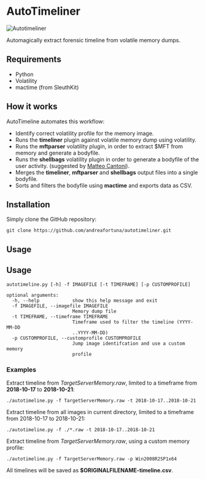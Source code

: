 # AutoTimeliner

![Autotimeliner](https://i2.wp.com/www.andreafortuna.org/wp-content/uploads/2018/11/autotimeliner.gif)

Automagically extract forensic timeline from volatile memory dumps.


## Requirements

- Python
- Volatility
- mactime (from SleuthKit)

## How it works

AutoTimeline automates this workflow:

- Identify correct volatility profile for the memory image.
- Runs the **timeliner** plugin against volatile memory dump using volatility. 
- Runs the **mftparser** volatility plugin, in order to extract $MFT from memory and generate a bodyfile. 
- Runs the **shellbags** volatility plugin in order to generate a bodyfile of the user activity. (suggested by [Matteo Cantoni](https://github.com/mcantoni)). 
- Merges the **timeliner**, **mftparser** and **shellbags** output files into a single bodyfile. 
- Sorts and filters the bodyfile using **mactime** and exports data as CSV.

## Installation

Simply clone the GitHub repository:

`git clone https://github.com/andreafortuna/autotimeliner.git`


## Usage

## Usage

```
autotimeline.py [-h] -f IMAGEFILE [-t TIMEFRAME] [-p CUSTOMPROFILE]

optional arguments:
  -h, --help            show this help message and exit
  -f IMAGEFILE, --imagefile IMAGEFILE
                        Memory dump file
  -t TIMEFRAME, --timeframe TIMEFRAME
                        Timeframe used to filter the timeline (YYYY-MM-DD
                        ..YYYY-MM-DD)
  -p CUSTOMPROFILE, --customprofile CUSTOMPROFILE
                        Jump image identifcation and use a custom memory
                        profile
```


### Examples

Extract timeline from *TargetServerMemory.raw*, limited to a timeframe from **2018-10-17** to **2018-10-21**:

`./autotimeline.py -f TargetServerMemory.raw -t 2018-10-17..2018-10-21`

Extract timeline from all images in current directory, limited to a timeframe from 2018-10-17 to 2018-10-21:

`./autotimeline.py -f ./*.raw -t 2018-10-17..2018-10-21`

Extract timeline from *TargetServerMemory.raw*, using a custom memory profile:

`./autotimeline.py -f TargetServerMemory.raw -p Win2008R2SP1x64`

All timelines will be saved as **$ORIGINALFILENAME-timeline.csv**.
